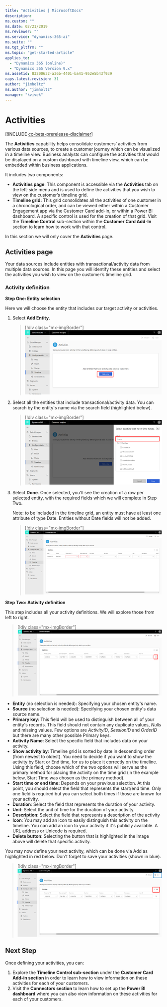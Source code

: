 ```yaml
---
title: "Activities | MicrosoftDocs"
description: 
ms.custom: ""
ms.date: 02/21/2019
ms.reviewer: ""
ms.service: "dynamics-365-ai"
ms.suite: ""
ms.tgt_pltfrm: ""
ms.topic: "get-started-article"
applies_to: 
  - "Dynamics 365 (online)"
  - "Dynamics 365 Version 9.x"
ms.assetid: 83200632-a36b-4401-ba41-952e5b43f939
caps.latest.revision: 31
author: "jimholtz"
ms.author: "jimholtz"
manager: "kvivek"
---
```

# Activities

[!INCLUDE [cc-beta-prerelease-disclaimer](../includes/cc-beta-prerelease-disclaimer.md)]

The **Activities** capability helps consolidate customers’ activities from various data sources, to create a customer journey which can be visualized in a timeline view. Business analysts can configure the activities that would be displayed on a custom dashboard with timeline view, which can be embedded within business applications.

It includes two components:
- **Activities page**: This component is accessible via the **Activities** tab on the left-side menu and is used to define the activities that you wish to view on the customer’s timeline grid.
- **Timeline grid:** This grid consolidates all the activities of one customer in a chronological order, and can be viewed either within a Customer Engagement app via the Customer Card add-in, or within a Power BI dashboard. A specific control is used for the creation of that grid. Visit the **Timeline Control** sub-section within the **Customer Card Add-In** section to learn how to work with that control.

In this section we will only cover the **Activities** page.

## Activities page

Your data sources include entities with transactional/activity data from multiple data sources. In this page you will identify these entities and select the activities you wish to view on the customer’s timeline grid.

### Activity definition

**Step One: Entity selection**

Here we will choose the entity that includes our target activity or activities.

1. Select **Add Entity**.
  
   > [!div class="mx-imgBorder"] 
   > ![](media/activities-add-entity.png "Activities add entity")

2. Select all the entities that include transactional/activity data. You can search by the entity's name via the search field (highlighted below).
   
   > [!div class="mx-imgBorder"] 
   > ![](media/activities-search-entities.png "Activities search entities")

3. Select **Done**. Once selected, you'll see the creation of a row per selected entity, with the required fields which we will complete in Step Two. 

   Note: to be included in the timeline grid, an entity must have at least one attribute of type Date. Entities without Date fields will not be added.
 
   > [!div class="mx-imgBorder"] 
   > ![](media/activities-entities-define.png "Activities define entities")

**Step Two: Activity definition**

This step includes all your activity definitions. We will explore those from left to right.

> [!div class="mx-imgBorder"] 
> ![](media/activities-entities-close.png "Activities entities close")
    
- **Entity** (no selection is needed): Specifying your chosen entity's name.
- **Source** (no selection is needed): Specifying your chosen entity's data source name.
- **Primary key**: This field will be used to distinguish between all of your entity's records. This field should not contain any duplicate values, *Nulls* and missing values. Few options are *ActivityID*, *SessionID* and *OrderID* but there are many other possible Primary keys.
- **Activity Name**: Select the specific field that includes data on your activity. 
- **Show activity by**: Timeline grid is sorted by date in descending order (from newest to oldest). You need to decide if you want to show the activity by Start or End time, for us to place it correctly on the timeline. Using this field, choose which of the two options will serve as the primary method for placing the activity on the time grid (in the example below, Start Time was chosen as the primary method).
- **Start time or end time:** Depends on your previous selection. At this point, you should select the field that represents the start/end time. Only one field is required but you can select both times if those are known for your activity.
- **Duration**: Select the field that represents the duration of your activity.
- **Unit**: Select the unit of time for the duration of your activity.
- **Description**: Select the field that represents a description of the activity
- **Icon**: You may add an icon to easily distinguish this activity on the timeline. You can add an icon to your activity if it's publicly available. A URL address or Unicode is required.
- **Delete button**: Selecting the button that is highlighted in the image above will delete that specific activity.
  
You may now define your next activity, which can be done via Add as highlighted in red below. Don't forget to save your activities (shown in blue).

> [!div class="mx-imgBorder"] 
> ![](media/activities-add-save-entity.png "Save and add ctivities entities")
   
## Next Step
Once defining your activities, you can:
1. Explore the **Timeline Control sub-section** under the **Customer Card Add-in section** in order to learn how to view information on these activities for each of your customers.
2. Visit the **Connectors section** to learn how to set up the **Power BI dashboard** where you can also view information on these activities for each of your customers.

